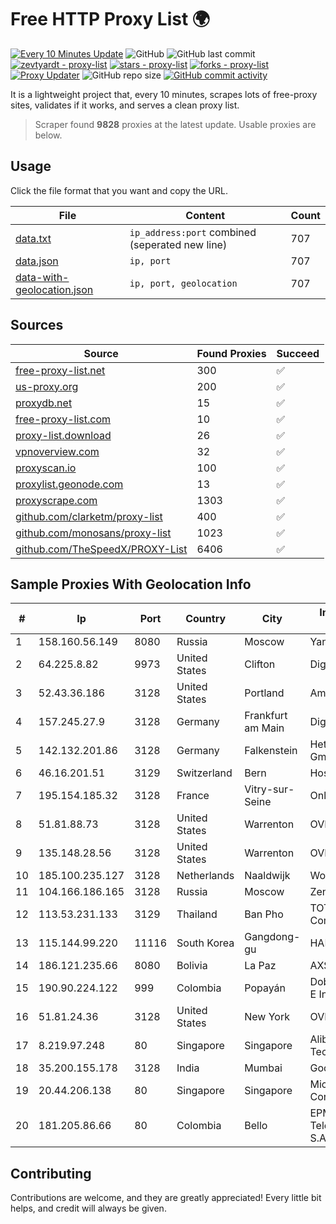
# Free HTTP Proxy List 🌍

[![Every 10 Minutes Update](https://github.com/mertguvencli/http-proxy-list/actions/workflows/main.yml/badge.svg?branch=main)](https://github.com/mertguvencli/http-proxy-list/actions/workflows/main.yml)
![GitHub](https://img.shields.io/github/license/mertguvencli/http-proxy-list)
![GitHub last commit](https://img.shields.io/github/last-commit/mertguvencli/http-proxy-list)
[![zevtyardt - proxy-list](https://img.shields.io/static/v1?label=zevtyardt&message=proxy-list&color=blue&logo=github)](https://github.com/zevtyardt/proxy-list "Go to GitHub repo")
[![stars - proxy-list](https://img.shields.io/github/stars/zevtyardt/proxy-list?style=social)](https://github.com/zevtyardt/proxy-list)
[![forks - proxy-list](https://img.shields.io/github/forks/zevtyardt/proxy-list?style=social)](https://github.com/zevtyardt/proxy-list)
[![Proxy Updater](https://github.com/zevtyardt/proxy-list/workflows/Proxy%20Updater/badge.svg)](https://github.com/zevtyardt/proxy-list/actions?query=workflow:"Proxy+Updater")
![GitHub repo size](https://img.shields.io/github/repo-size/zevtyardt/proxy-list)
[![GitHub commit activity](https://img.shields.io/github/commit-activity/m/zevtyardt/proxy-list?logo=commits)](https://github.com/zevtyardt/proxy-list/commits/main)

It is a lightweight project that, every 10 minutes, scrapes lots of free-proxy sites, validates if it works, and serves a clean proxy list.

> Scraper found **9828** proxies at the latest update. Usable proxies are below.

## Usage

Click the file format that you want and copy the URL.

|File|Content|Count|
|----|-------|-----|
|[data.txt](https://raw.githubusercontent.com/mertguvencli/http-proxy-list/main/proxy-list/data.txt)|`ip_address:port` combined (seperated new line)|707|
|[data.json](https://raw.githubusercontent.com/mertguvencli/http-proxy-list/main/proxy-list/data.json)|`ip, port`|707|
|[data-with-geolocation.json](https://raw.githubusercontent.com/mertguvencli/http-proxy-list/main/proxy-list/data-with-geolocation.json)|`ip, port, geolocation`|707|

## Sources

|Source|Found Proxies|Succeed|
|------|-------------|-------|
|[free-proxy-list.net](https://free-proxy-list.net)|300|✅|
|[us-proxy.org](https://www.us-proxy.org)|200|✅|
|[proxydb.net](http://proxydb.net)|15|✅|
|[free-proxy-list.com](https://free-proxy-list.com/?page=&port=&type%5B%5D=http&type%5B%5D=https&up_time=0&search=Search)|10|✅|
|[proxy-list.download](https://www.proxy-list.download/HTTP)|26|✅|
|[vpnoverview.com](https://vpnoverview.com/privacy/anonymous-browsing/free-proxy-servers)|32|✅|
|[proxyscan.io](https://www.proxyscan.io)|100|✅|
|[proxylist.geonode.com](https://proxylist.geonode.com/api/proxy-list?limit=300&page=1&sort_by=lastChecked&sort_type=desc&protocols=http,https)|13|✅|
|[proxyscrape.com](https://api.proxyscrape.com/v2/?request=displayproxies&protocol=http&timeout=10000&country=all&ssl=all&anonymity=all)|1303|✅|
|[github.com/clarketm/proxy-list](https://raw.githubusercontent.com/clarketm/proxy-list/master/proxy-list-raw.txt)|400|✅|
|[github.com/monosans/proxy-list](https://raw.githubusercontent.com/monosans/proxy-list/main/proxies/http.txt)|1023|✅|
|[github.com/TheSpeedX/PROXY-List](https://raw.githubusercontent.com/TheSpeedX/PROXY-List/master/http.txt)|6406|✅|


## Sample Proxies With Geolocation Info

|#|Ip|Port|Country|City|Internet Service Provider|
|-|--|----|-------|----|-------------------------|
|1|158.160.56.149|8080|Russia|Moscow|Yandex.Cloud LLC|
|2|64.225.8.82|9973|United States|Clifton|DigitalOcean, LLC|
|3|52.43.36.186|3128|United States|Portland|Amazon.com, Inc.|
|4|157.245.27.9|3128|Germany|Frankfurt am Main|DigitalOcean, LLC|
|5|142.132.201.86|3128|Germany|Falkenstein|Hetzner Online GmbH|
|6|46.16.201.51|3129|Switzerland|Bern|Hosteur SA|
|7|195.154.185.32|3128|France|Vitry-sur-Seine|Online S.A.S.|
|8|51.81.88.73|3128|United States|Warrenton|OVH US LLC|
|9|135.148.28.56|3128|United States|Warrenton|OVH US LLC|
|10|185.100.235.127|3128|Netherlands|Naaldwijk|WorldStream B.V.|
|11|104.166.186.165|3128|Russia|Moscow|Zenlayer Inc|
|12|113.53.231.133|3129|Thailand|Ban Pho|TOT Public Company Limited|
|13|115.144.99.220|11116|South Korea|Gangdong-gu|HAIonNet|
|14|186.121.235.66|8080|Bolivia|La Paz|AXS Bolivia S. A.|
|15|190.90.224.122|999|Colombia|Popayán|Dobleclick Software E Ingeneria|
|16|51.81.24.36|3128|United States|New York|OVH US LLC|
|17|8.219.97.248|80|Singapore|Singapore|Alibaba (US) Technology Co., Ltd.|
|18|35.200.155.178|3128|India|Mumbai|Google LLC|
|19|20.44.206.138|80|Singapore|Singapore|Microsoft Corporation|
|20|181.205.86.66|80|Colombia|Bello|EPM Telecomunicaciones S.A. E.S.P.|



## Contributing

Contributions are welcome, and they are greatly appreciated! Every
little bit helps, and credit will always be given.

